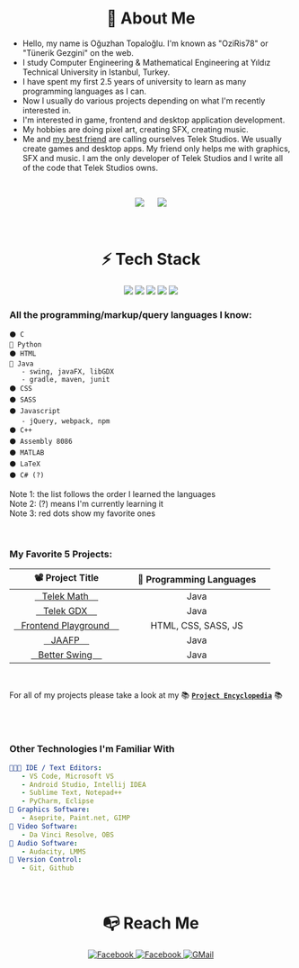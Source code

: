 




<h1 align="center"> 🚀 About Me</h1>

- Hello, my name is Oğuzhan Topaloğlu. I'm known as "OziRis78" or "Tünerik Gezgini" on the web.
- I study Computer Engineering & Mathematical Engineering at Yıldız Technical University in Istanbul, Turkey.
- I have spent my first 2.5 years of university to learn as many programming languages as I can.
- Now I usually do various projects depending on what I'm recently interested in.
- I'm interested in game, frontend and desktop application development.
- My hobbies are doing pixel art, creating SFX, creating music.
- Me and <a href="https://www.facebook.com/yunus.cay.986">my best friend</a> are calling ourselves Telek Studios. We usually create games and desktop apps. My friend only helps me with graphics, SFX and music. I am the only developer of Telek Studios and I write all of the code that Telek Studios owns.


<br>


<p align="center">
<img src="https://github-readme-stats.vercel.app/api?username=oziris78&show_icons=true&count_private=true&theme=dracula&include_all_commits=true">
   &nbsp;&nbsp;&nbsp;&nbsp;
<img src="https://github-readme-stats.vercel.app/api/top-langs/?username=oziris78&layout=compact&theme=dracula&langs_count=10">
</p>







<br>

<h1 align="center"> ⚡ Tech Stack </h1>

<div align="center">
   <img src="https://img.shields.io/badge/C-00599C?style=for-the-badge&logo=c&logoColor=white">
   <img src="https://img.shields.io/badge/C%2B%2B-00599C?style=for-the-badge&logo=c%2B%2B&logoColor=white">
   <img src="https://img.shields.io/badge/Python-14354C?style=for-the-badge&logo=python&logoColor=white">
   <img src="https://img.shields.io/badge/JavaScript-323330?style=for-the-badge&logo=javascript&logoColor=F7DF1E">
   <img src="https://img.shields.io/badge/Java-ED8B00?style=for-the-badge&logo=java&logoColor=white">
</div>



### All the programming/markup/query languages I know:

```
⚫ C
🔴 Python
⚫ HTML
🔴 Java
   - swing, javaFX, libGDX
   - gradle, maven, junit
⚫ CSS
⚫ SASS
⚫ Javascript
   - jQuery, webpack, npm
⚫ C++
⚫ Assembly 8086
⚫ MATLAB
⚫ LaTeX
⚫ C# (?)
```

Note 1: the list follows the order I learned the languages <br>
Note 2: (?) means I'm currently learning it <br>
Note 3: red dots show my favorite ones <br>

<br>

### My Favorite 5 Projects:

|      &nbsp; &nbsp; 📽 Project Title &nbsp; &nbsp;         |     &nbsp; &nbsp; 📑 Programming Languages &nbsp; &nbsp;     |
|  :-----------------:  |  :-----------------:  |
|  <a href="https://github.com/oziris78/telek-math"> &nbsp;&nbsp; Telek Math  &nbsp; &nbsp; </a> |  Java  |
|  <a href="https://github.com/oziris78/telek-gdx"> &nbsp;&nbsp; Telek GDX  &nbsp; &nbsp; </a>  |  Java  |  
|  <a href="https://github.com/oziris78/frontend_playground"> &nbsp;&nbsp; Frontend Playground &nbsp; &nbsp; </a>  |  HTML, CSS, SASS, JS  |
|  <a href="https://github.com/oziris78/jaafp"> &nbsp;&nbsp; JAAFP &nbsp; &nbsp; </a>  |  Java  |
|  <a href="https://github.com/oziris78/better-swing"> &nbsp;&nbsp; Better Swing &nbsp; &nbsp; </a>  |  Java  |

<br>

For all of my projects please take a look at my 📚 <a href="https://github.com/oziris78/oziris78/blob/main/projects.md"> **` Project Encyclopedia `**</a> 📚



<br>
<br>

### Other Technologies I'm Familiar With

```yaml
👨🏻‍💻 IDE / Text Editors:
   - VS Code, Microsoft VS
   - Android Studio, Intellij IDEA
   - Sublime Text, Notepad++
   - PyCharm, Eclipse
🎨 Graphics Software:
   - Aseprite, Paint.net, GIMP
🎥 Video Software:
   - Da Vinci Resolve, OBS
🎤 Audio Software:
   - Audacity, LMMS
📂 Version Control:
   - Git, Github
```




<br>

<h1 align="center">📭 Reach Me</h1>

<div align="center">
   
<a href="https://www.linkedin.com/in/o%C4%9Fuzhan-topalo%C4%9Flu-787b2b205/">
<img src="https://img.shields.io/badge/LinkedIn-0077B5?style=for-the-badge&logo=linkedin&logoColor=white" title="Facebook">
</a>
   
<a href="https://www.instagram.com/tunerikgezgini79/">
<img src="https://img.shields.io/badge/Instagram-E4405F?style=for-the-badge&logo=instagram&logoColor=white" title="Facebook">
</a>
   
<a href="mailto:oguzhantg3@gmail.com">
<img src="https://img.shields.io/badge/Gmail-D14836?style=for-the-badge&logo=gmail&logoColor=white" title="GMail">
</a>

</div>




